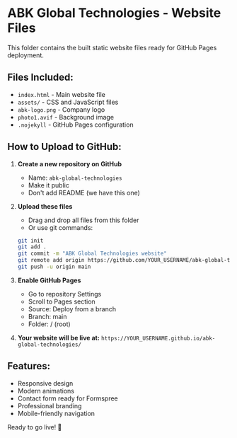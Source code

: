# ABK Global Technologies - Website Files

This folder contains the built static website files ready for GitHub Pages deployment.

## Files Included:

- `index.html` - Main website file
- `assets/` - CSS and JavaScript files
- `abk-logo.png` - Company logo
- `photo1.avif` - Background image
- `.nojekyll` - GitHub Pages configuration

## How to Upload to GitHub:

1. **Create a new repository on GitHub**
   - Name: `abk-global-technologies`
   - Make it public
   - Don't add README (we have this one)

2. **Upload these files**
   - Drag and drop all files from this folder
   - Or use git commands:
   ```bash
   git init
   git add .
   git commit -m "ABK Global Technologies website"
   git remote add origin https://github.com/YOUR_USERNAME/abk-global-technologies.git
   git push -u origin main
   ```

3. **Enable GitHub Pages**
   - Go to repository Settings
   - Scroll to Pages section
   - Source: Deploy from a branch
   - Branch: main
   - Folder: / (root)

4. **Your website will be live at:**
   `https://YOUR_USERNAME.github.io/abk-global-technologies/`

## Features:
- Responsive design
- Modern animations
- Contact form ready for Formspree
- Professional branding
- Mobile-friendly navigation

Ready to go live! 🚀
